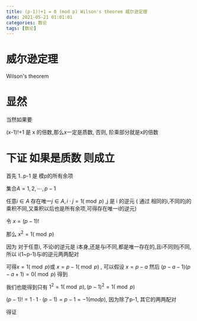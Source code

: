 ```yaml
---
title: (p-1)!+1 = 0 (mod p) Wilson's theorem 威尔逊定理
date: 2021-05-21 01:01:01
categories: 数论
tags: [数论]
---
```



# 威尔逊定理

Wilson's theorem

# 显然

当然如果要

(x-1)!+1 是 x 的倍数,那么x一定是质数, 否则, 阶乘部分就是x的倍数

# 下证 如果是质数 则成立

<!--more-->

首先 1..p-1 是 模p的所有余项

集合$A = {1,2,\cdots,p-1}$

任意$i \in A$ 存在唯一$j \in A, i \cdot j = 1 (\bmod p)$ ,j 是 i 的逆元 ( 通过 相同的i,不同的j的乘积不同,又乘积以后也是所有余项,可得存在唯一i的逆元)

令 $x = (p-1)!$

那么 $x^2 = 1(\bmod p)$


因为 对于任意i, 不论i的逆元是 i本身,还是与i不同,都是唯一存在的,且i不同则j不同,所以 i(1~p-1)与i的逆元两两配对

可得$x = 1(\bmod p)$或 $x=p-1 (\bmod p)$ , 可以假设 $x = p - a$ 然后 $(p-a-1)(p-a+1) = 0 (\bmod p)$ 得到

我们也能得到只有 $1^2 = 1 (\bmod p), (p-1)^2 = 1 (\bmod p)$

$(p-1)! = 1\cdot 1 \cdot (p-1) = p-1  = -1 (mod p)$, 因为除了p-1, 其它的两两配对

得证


